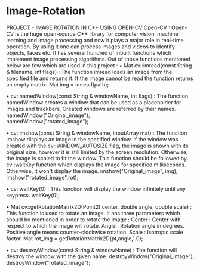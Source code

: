 # Image-Rotation
PROJECT  - IMAGE ROTATION IN C++ USING OPEN-CV
Open-CV : Open-CV is the huge open-source C++ library for computer vision, machine learning and image processing and now it plays a major role in real-time operation. By using it one can process images and videos to identify objects, faces etc. It has several hundred of inbuilt functions which implement image processing algorithms. Out of those functions mentioned below are few which are used in this project :
•	Mat cv::imread(const String & filename, int flags) : The function imread loads an image from the specified file and returns it. If the image cannot be read the function returns an empty matrix.
Mat img = imread(path);

•	cv::namedWindow(const String & windowName, int flags) : The function namedWindow creates a window that can be used as a placeholder for images and trackbars. Created windows are referred by their names.
namedWindow("Original_image");	
namedWindow("rotated_image");

•	cv::imshow(const String & windowName, inputArray mat) : The function imshow displays an image in the specified window. If the window was created with the cv::WINDOW_AUTOSIZE flag, the image is shown with its original size, however it is still limited by the screen resolution. Otherwise, the image is scaled to fit the window. This function should be followed by cv::waitKey function which displays the image for specified milliseconds. Otherwise, it won't display the image.
imshow("Original_image", img);
imshow("rotated_image",rot);

•	cv::waitKey(0) : This function will display the window infinitely until any keypress.
waitKey(0);

•	Mat cv::getRotationMatrix2D(Point2f center, double angle, double scale) : This function is used to rotate an image. It has three parameters which should be mentioned in order to rotate the image :
Center : Center with respect to which the image will rotate.
Angle : Rotation angle in degrees. Positive angle means counter-clockwise rotation.
Scale : Isotropic scale factor.
Mat rot_img = getRotationMatrix2D(pt,angle,1.0); 

•	cv::destroyWindow(const String & windowName) : The function will destroy the window with the given name.
destroyWindow("Original_image");
destroyWindow("rotated_image");
